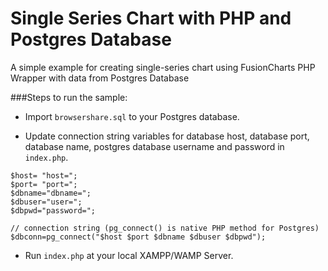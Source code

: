 Single Series Chart with PHP and Postgres Database
===
A simple example for creating single-series chart using FusionCharts PHP Wrapper with data from Postgres Database

###Steps to run the sample:
* Import `browsershare.sql` to your Postgres database.
+ Update connection string variables for database host, database port, database name, postgres database username and password in `index.php`.

```
$host= "host=";
$port= "port=";
$dbname="dbname=";
$dbuser="user=";
$dbpwd="password=";

// connection string (pg_connect() is native PHP method for Postgres)
$dbconn=pg_connect("$host $port $dbname $dbuser $dbpwd");
```
+ Run `index.php` at your local XAMPP/WAMP Server.